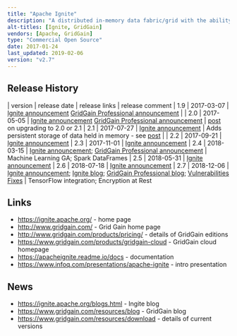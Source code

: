 ```yaml
---
title: "Apache Ignite"
description: "A distributed in-memory data fabric/grid with the ability to persist data to disk, supporting a number of use cases including a key value store (with SQL support), real time stream/event processing engine, arbitrary compute, long running service management, an in-memory HDFS compatible file system for acceleration of Hadoop jobs, an in-memory machine learning grid and in-memory shared Spark RDDs and Data Frames.  An Apache project, graduating in September 2015, having been originally donated by GridGain from their In-Memory Data Fabric product launched in 2007. Java based, with development lead by GridGain who supply commercial support for Ingite, as well as a range of Ignite based products and services including GridGain Professional (with ongoing Q&A and bug fixes before they're included in Ignite), GridGain Enterprise and Ultimate (which includes extra features such as a management GUI, enterprise security, rolling upgrades, backup and recovery) and GridGain Cloud (beta)."
alt-titles: [Ignite, GridGain]
vendors: [Apache, GridGain]
type: "Commercial Open Source"
date: 2017-01-24
last_updated: 2019-02-06
version: "v2.7"
---
```

## Release History

| version | release date | release links | release comment
| 1.9 | 2017-03-07 | [Ignite announcement](https://blogs.apache.org/ignite/entry/apache-ignite-1-9-released) [GridGain Professional announcement](https://www.gridgain.com/resources/blog/gridgain-professional-edition-19-improves-performance-adds-kubernetesr-support-and) |
| 2.0 | 2017-05-05 | [Ignite announcement](https://blogs.apache.org/ignite/entry/apache-ignite-2-0-redesigned) [GridGain Professional announcement](https://www.gridgain.com/resources/blog/gridgain-professional-edition-20-released-today) | [post](https://www.gridgain.com/resources/blog/what-you-need-know-about-apacher-ignitetm-20-21) on upgrading to 2.0 or 2.1
| 2.1 | 2017-07-27 | [Ignite announcement](https://blogs.apache.org/ignite/entry/apache-ignite-2-1-a) | Adds persistent storage of data held in memory - see [post](https://www.gridgain.com/resources/blog/apacher-ignitetm-native-persistence-what-about-data-recovery-solved) |
| 2.2 | 2017-09-21 | [Ignite announcement](http://mail-archives.apache.org/mod_mbox/www-announce/201709.mbox/%3C68C2E42E-117B-46CF-A854-2C0D89172E9B@apache.org%3E)
| 2.3 | 2017-11-01 | [Ignite announcement](https://blogs.apache.org/ignite/entry/apache-ignite-2-3-more)
| 2.4 | 2018-03-15 | [Ignite announcement](https://blogs.apache.org/ignite/entry/apache-ignite-2-4-brings); [GridGain Professional announcement](https://www.gridgain.com/resources/blog/gridgain-professional-edition-24-now-available) | Machine Learning GA; Spark DataFrames
| 2.5 | 2018-05-31 | [Ignite announcement](https://blogs.apache.org/ignite/entry/apache-ignite-2-5-scaling)
| 2.6 | 2018-07-18 | [Ignite announcement](http://mail-archives.apache.org/mod_mbox/www-announce/201807.mbox/%3CCAK1mX7HdatVZ0mvn==tOJx7wXNVsMZ16JBKEXge43F351Wt8XQ@mail.gmail.com%3E)
| 2.7 | 2018-12-06 | [Ignite announcement](http://mail-archives.apache.org/mod_mbox/ignite-user/201812.mbox/%3C9ffdb5ba20a742f63ad7a1a2d57d1098797868d9.camel@gmail.com%3E); [Ignite blog](https://blogs.apache.org/ignite/entry/apache-ignite-2-7-deep); [GridGain Professional blog](https://www.gridgain.com/resources/blog/gridgainr-professional-edition-27-introducing-tensorflow-integration-enhanced); [Vulnerabilities Fixes](http://mail-archives.apache.org/mod_mbox/www-announce/201812.mbox/%3CCALUCNEsCwE0fC2XCHi996%3DOdUCZZLK8WzF2KOdaLPYkZzWE_8A%40mail.gmail.com%3E) | TensorFlow integration; Encryption at Rest

## Links

* <https://ignite.apache.org/> - home page
* <http://www.gridgain.com/> - Grid Gain home page
* <http://www.gridgain.com/products/pricing/> - details of GridGain editions
* <https://www.gridgain.com/products/gridgain-cloud> - GridGain cloud homepage
* <https://apacheignite.readme.io/docs> - documentation
* <https://www.infoq.com/presentations/apache-ignite> - intro presentation

## News

* <https://ignite.apache.org/blogs.html> - Ingite blog
* <https://www.gridgain.com/resources/blog> - GridGain blog
* <https://www.gridgain.com/resources/download> - details of current versions